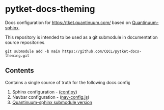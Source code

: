 # pytket-docs-theming

Docs configuration for https://tket.quantinuum.com/ based on [Quantinuum-sphinx](https://github.com/CQCL/quantinuum-sphinx). 

This repository is intended to be used as a git submodule in documentation source repositories. 

```shell
git submodule add -b main https://github.com/CQCL/pytket-docs-theming.git
```

## Contents

Contains a single source of truth for the following docs config

1. Sphinx configuration - ([conf.py](https://github.com/CQCL/pytket-docs-theming/blob/main/conf.py))
2. Navbar configuration - ([nav-config.js](https://github.com/CQCL/pytket-docs-theming/blob/main/_static/nav-config.js))
3. [Quantinuum-sphinx submodule version](https://github.com/CQCL/quantinuum-sphinx/tree/33287684e58d2b38ab5867c8e79bcd43460676df) 
